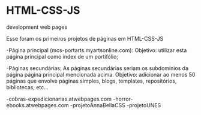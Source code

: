 # HTML-CSS-JS
development web pages


Esse foram os primeiros projetos de páginas em HTML-CSS-JS

-Página principal (mcs-portarts.myartsonline.com):
  Objetivo: utilizar esta página principal como index de um portifólio;

-Páginas secundárias:
  As páginas secundárias seriam os subdomínios da página página principal mencionada acima.
  Objetivo: adicionar ao menos 50 páginas que envolve páginas simples, blogs, templates, repositórios, bibliotecas, etc...

-cobras-expedicionarias.atwebpages.com
-horror-ebooks.atwebpages.com
-projetoAnnaBellaCSS
-projetoUNES
